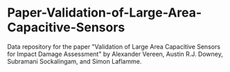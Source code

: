 # Paper-Validation-of-Large-Area-Capacitive-Sensors
Data repository for the paper "Validation of Large Area Capacitive Sensors for Impact Damage Assessment" by Alexander Vereen, Austin R.J. Downey, Subramani Sockalingam, and Simon Laflamme. 

